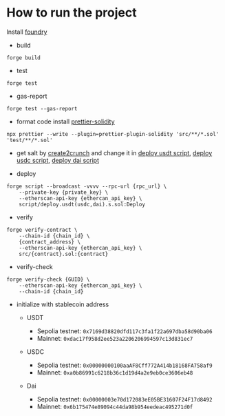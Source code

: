 # How to run the project
Install [foundry](https://book.getfoundry.sh/)

- build
```
forge build
```

- test
```
forge test 
```

- gas-report
```
forge test --gas-report
```

- format code
install [prettier-solidity](https://github.com/prettier-solidity/prettier-plugin-solidity)

```
npx prettier --write --plugin=prettier-plugin-solidity 'src/**/*.sol' 'test/**/*.sol'
```

- get salt by [create2crunch](https://github.com/0age/create2crunch) and change it in [deploy usdt script](https://github.com/BittyIO/stablecoin-on-runes/blob/main/script/deploy.usdt.s.sol#L23), [deploy usdc script](https://github.com/BittyIO/stablecoin-on-runes/blob/main/script/deploy.usdc.s.sol#L23), [deploy dai script](https://github.com/BittyIO/stablecoin-on-runes/blob/main/script/deploy.dai.s.sol#L23)

- deploy

```
forge script --broadcast -vvvv --rpc-url {rpc_url} \
    --private-key {private_key} \
    --etherscan-api-key {ethercan_api_key} \
    script/deploy.usdt(usdc,dai).s.sol:Deploy
```

- verify

```
forge verify-contract \
    --chain-id {chain_id} \
    {contract_address} \
    --etherscan-api-key {ethercan_api_key} \
    src/{contract}.sol:{contract}
```

- verify-check
```
forge verify-check {GUID} \
    --etherscan-api-key {ethercan_api_key} \
    --chain-id {chain_id}
```

- initialize with stablecoin address
  - USDT
      - Sepolia testnet: ```0x7169d38820dfd117c3fa1f22a697dba58d90ba06```
      - Mainnet: ```0xdac17f958d2ee523a2206206994597c13d831ec7```

  - USDC
      - Sepolia testnet: ```0x00000000100aaAF8Cff772A414b18168FA758af9```
      - Mainnet: ```0xa0b86991c6218b36c1d19d4a2e9eb0ce3606eb48```

  - Dai
      - Sepolia testnet: ```0x00000003e70d172083eE05BE31607F24F17d8492```
      - Mainnet: ```0x6b175474e89094c44da98b954eedeac495271d0f```
